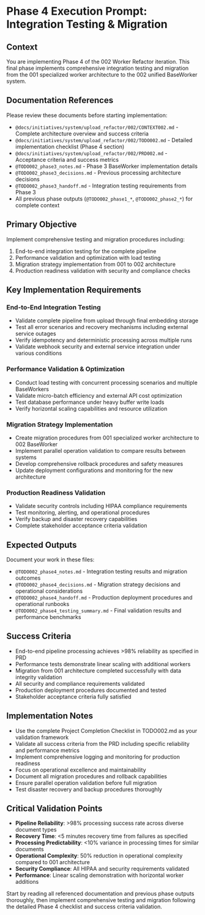 # Phase 4 Execution Prompt: Integration Testing & Migration

## Context
You are implementing Phase 4 of the 002 Worker Refactor iteration. This final phase implements comprehensive integration testing and migration from the 001 specialized worker architecture to the 002 unified BaseWorker system.

## Documentation References
Please review these documents before starting implementation:
- `@docs/initiatives/system/upload_refactor/002/CONTEXT002.md` - Complete architecture overview and success criteria
- `@docs/initiatives/system/upload_refactor/002/TODO002.md` - Detailed implementation checklist (Phase 4 section)
- `@docs/initiatives/system/upload_refactor/002/PRD002.md` - Acceptance criteria and success metrics
- `@TODO002_phase3_notes.md` - Phase 3 BaseWorker implementation details
- `@TODO002_phase3_decisions.md` - Previous processing architecture decisions
- `@TODO002_phase3_handoff.md` - Integration testing requirements from Phase 3
- All previous phase outputs (`@TODO002_phase1_*`, `@TODO002_phase2_*`) for complete context

## Primary Objective
Implement comprehensive testing and migration procedures including:
1. End-to-end integration testing for the complete pipeline
2. Performance validation and optimization with load testing
3. Migration strategy implementation from 001 to 002 architecture
4. Production readiness validation with security and compliance checks

## Key Implementation Requirements

### End-to-End Integration Testing
- Validate complete pipeline from upload through final embedding storage
- Test all error scenarios and recovery mechanisms including external service outages
- Verify idempotency and deterministic processing across multiple runs
- Validate webhook security and external service integration under various conditions

### Performance Validation & Optimization
- Conduct load testing with concurrent processing scenarios and multiple BaseWorkers
- Validate micro-batch efficiency and external API cost optimization
- Test database performance under heavy buffer write loads
- Verify horizontal scaling capabilities and resource utilization

### Migration Strategy Implementation
- Create migration procedures from 001 specialized worker architecture to 002 BaseWorker
- Implement parallel operation validation to compare results between systems
- Develop comprehensive rollback procedures and safety measures
- Update deployment configurations and monitoring for the new architecture

### Production Readiness Validation
- Validate security controls including HIPAA compliance requirements
- Test monitoring, alerting, and operational procedures
- Verify backup and disaster recovery capabilities
- Complete stakeholder acceptance criteria validation

## Expected Outputs
Document your work in these files:
- `@TODO002_phase4_notes.md` - Integration testing results and migration outcomes
- `@TODO002_phase4_decisions.md` - Migration strategy decisions and operational considerations
- `@TODO002_phase4_handoff.md` - Production deployment procedures and operational runbooks
- `@TODO002_phase4_testing_summary.md` - Final validation results and performance benchmarks

## Success Criteria
- End-to-end pipeline processing achieves >98% reliability as specified in PRD
- Performance tests demonstrate linear scaling with additional workers
- Migration from 001 architecture completed successfully with data integrity validation
- All security and compliance requirements validated
- Production deployment procedures documented and tested
- Stakeholder acceptance criteria fully satisfied

## Implementation Notes
- Use the complete Project Completion Checklist in TODO002.md as your validation framework
- Validate all success criteria from the PRD including specific reliability and performance metrics
- Implement comprehensive logging and monitoring for production readiness
- Focus on operational excellence and maintainability
- Document all migration procedures and rollback capabilities
- Ensure parallel operation validation before full migration
- Test disaster recovery and backup procedures thoroughly

## Critical Validation Points
- **Pipeline Reliability**: >98% processing success rate across diverse document types
- **Recovery Time**: <5 minutes recovery time from failures as specified
- **Processing Predictability**: <10% variance in processing times for similar documents
- **Operational Complexity**: 50% reduction in operational complexity compared to 001 architecture
- **Security Compliance**: All HIPAA and security requirements validated
- **Performance**: Linear scaling demonstration with horizontal worker additions

Start by reading all referenced documentation and previous phase outputs thoroughly, then implement comprehensive testing and migration following the detailed Phase 4 checklist and success criteria validation.